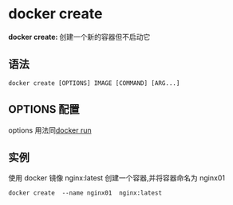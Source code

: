 # docker create

<b>docker create: </b>创建一个新的容器但不启动它

## 语法

```
docker create [OPTIONS] IMAGE [COMMAND] [ARG...]
```

## OPTIONS 配置

options 用法同[docker run](./run.md)

## 实例

使用 docker 镜像 nginx:latest 创建一个容器,并将容器命名为 nginx01

```
docker create  --name nginx01  nginx:latest
```
